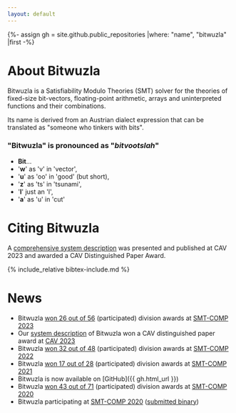 ```yaml
---
layout: default
---
```


{%- assign gh = site.github.public_repositories |where: "name", "bitwuzla" |first -%}

# About Bitwuzla

Bitwuzla is a Satisfiability Modulo Theories (SMT) solver for the theories of
fixed-size bit-vectors, floating-point arithmetic, arrays and uninterpreted
functions and their combinations.

Its name is derived from an Austrian dialect expression that can be translated
as "<span class="orange">someone who tinkers with bits</span>".

### "Bitwuzla" is pronounced as "<span class="orange">*bitvootslah*</span>"

- **Bit**...
- '**w**' as 'v' in 'vector',
- '**u**' as 'oo' in 'good' (but short),
- '**z**' as 'ts' in 'tsunami',
- '**l**' just an 'l',
- '**a**' as 'u' in 'cut'

# Citing Bitwuzla

A [comprehensive system description](/data/NiemetzP-CAV23.pdf) was presented and published at CAV 2023
and awarded a <span class="orange">CAV Distinguished Paper Award</span>.

{% include_relative bibtex-include.md %}

# News

- Bitwuzla [won 26 out of 56](/awards/smt-comp-2023.html) (participated) division awards at [SMT-COMP 2023](https://smt-comp.github.io/2023)
- Our [system description](/data/NiemetzP-CAV23.pdf) of Bitwuzla won a <span class="orange">CAV distinguished paper award</span> at [CAV 2023](http://www.i-cav.org/2023/)
- Bitwuzla [won 32 out of 48](/awards/smt-comp-2022.html) (participated) division awards at [SMT-COMP 2022](https://smt-comp.github.io/2022)
- Bitwuzla [won 17 out of 28](/awards/smt-comp-2021.html) (participated) division awards at [SMT-COMP 2021](https://smt-comp.github.io/2021)
- Bitwuzla is now available on [GitHub]({{ gh.html_url }})
- Bitwuzla [won 43 out of 71](/awards/smt-comp-2020.html) (participated) division awards at [SMT-COMP 2020](https://smt-comp.github.io/2020)
- Bitwuzla participating at [SMT-COMP 2020](https://smt-comp.github.io/2020) ([submitted binary](https://www.starexec.org/starexec/secure/details/solver.jsp?id=28818))


